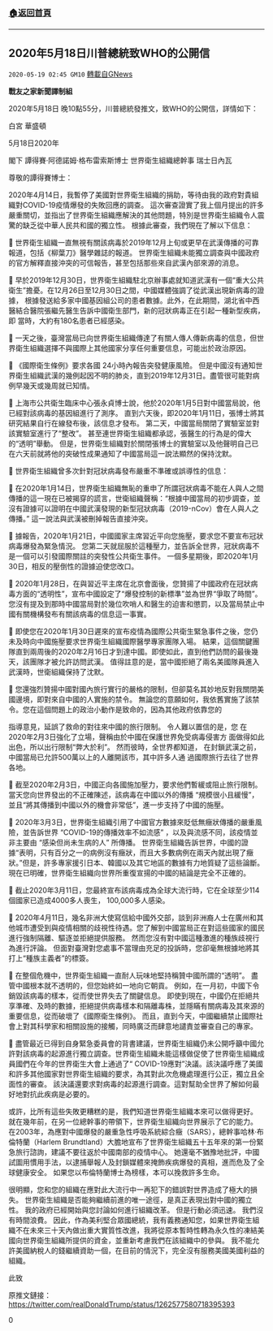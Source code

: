 ###  [:house:返回首頁](https://github.com/ourhimalayas/txt)
---

## 2020年5月18日川普總統致WHO的公開信
`2020-05-19 02:45 GM10` [轉載自GNews](https://gnews.org/zh-hant/206965/)

**戰友之家新聞譯制組**

2020年5月18日 晚10點55分，川普總統發推文，致WHO的公開信，詳情如下：

白宮
華盛頓

5月18日2020年

閣下
譚得賽·阿德諾姆·格布雷索斯博士
世界衛生組織總幹事
瑞士日內瓦

尊敬的譚得賽博士：

2020年4月14日，我暫停了美國對世界衛生組織的捐助，等待由我的政府對貴組織對COVID-19疫情爆發的失敗回應的調查。 這次審查證實了我上個月提出的許多嚴重關切，並指出了世界衛生組織應解決的其他問題，特別是世界衛生組織令人震驚的缺乏從中華人民共和國的獨立性。 根據此審查，我們現在了解以下信息：

 世界衛生組織一直無視有關該病毒於2019年12月上旬或更早在武漢傳播的可靠報道，包括《柳葉刀》醫學雜誌的報道。 世界衛生組織未能獨立調查與中國政府的官方解釋直接沖突的可信報告，甚至包括那些來自武漢內部來源的消息。

 早於2019年12月30日，世界衛生組織駐北京辦事處就知道武漢有一個“重大公共衛生”擔憂。在12月26日至12月30日之間，中國媒體強調了從武漢出現新病毒的證據， 根據發送給多家中國基因組公司的患者數據。此外，在此期間，湖北省中西醫結合醫院張繼先醫生告訴中國衛生部門，新的冠狀病毒正在引起一種新型疾病，即 當時，大約有180名患者已經感染。

 一天之後，臺灣當局已向世界衛生組織傳達了有關人傳人傳新病毒的信息，但世界衛生組織選擇不與國際上其他國家分享任何重要信息，可能出於政治原因。

 《國際衛生條例》要求各國 24小時內報告突發健康風險。 但是中國沒有通知世界衛生組織武漢的幾例起因不明的肺炎，直到2019年12月31日。盡管很可能對病例早幾天或幾周就已知情。

 上海市公共衛生臨床中心張永貞博士說，他於2020年1月5日對中國當局說，他已經對該病毒的基因組進行了測序。 直到六天後，即2020年1月11日，張博士將其研究結果自行在線發布後，該信息才發布。 第二天，中國當局關閉了實驗室並對該實驗室進行了“整改”。 甚至連世界衛生組織都承認，張醫生的行為是的偉大的“透明”舉動。 但是，世界衛生組織對於關閉張博士的實驗室以及他聲明自己已在六天前就將他的突破性成果通知了中國當局這一說法顯然的保持沈默。

 世界衛生組織曾多次針對冠狀病毒發布嚴重不準確或誤導性的信息：

 在2020年1月14日，世界衛生組織無恥的重申了所謂冠狀病毒不能在人與人之間傳播的這一現在已被揭穿的謊言，世衛組織聲稱：“根據中國當局的初步調查，並沒有證據可以證明在中國武漢發現的新型冠狀病毒（2019-nCov）會在人與人之傳播。” 這一說法與武漢被刪掉報告直接沖突。

 據報告，2020年1月21日，中國國家主席習近平向您施壓，要求您不要宣布冠狀病毒爆發為緊急情況。 您第二天就屈服於這種壓力，並告訴全世界，冠狀病毒不是一個可以引發國際關註的突發性公共衛生事件。 一個多星期後，即2020年1月30日，相反的壓倒性的證據迫使您改口。

 2020年1月28日，在與習近平主席在北京會面後，您贊揚了中國政府在冠狀病毒方面的“透明性”，宣布中國設定了“爆發控制的新標準”並為世界“爭取了時間”。您沒有提及到那時中國當局對於幾位吹哨人和醫生的迫害和懲罰，以及當局禁止中國有關機構發布有關該病毒的信息這一事實。

 即使您在2020年1月30日遲來的宣布疫情為國際公共衛生緊急事件之後，您仍未及時向中國施壓要求世界衛生組織國際醫學專家團隊入場。 結果，這個關鍵團隊直到兩周後的2020年2月16日才到達中國。即使如此，直到他們訪問的最後幾天，該團隊才被允許訪問武漢。 值得註意的是，當中國拒絕了兩名美國隊員進入武漢時，世衛組織保持了沈默。

 您還強烈贊揚中國對國內旅行實行的嚴格的限制，但卻莫名其妙地反對我關閉美國邊境，即對來自中國的人實施的禁令。 無論您的意願如何，我依舊實施了該禁令。您在這個問題上的政治小動作是致命的，因為其他政府依靠您的

指導意見，延誤了救命的對往來中國的旅行限制。 令人難以置信的是，您 在2020年2月3日強化了立場，聲稱由於中國在保護世界免受病毒侵害方 面做得如此出色，所以出行限制“弊大於利”。 然而彼時，全世界都知道， 在封鎖武漢之前，中國當局已允許500萬以上的人離開該市，其中許多人通 過國際旅行去往了世界各地。

 截至2020年2月3日，中國正向各國施加壓力，要求他們暫緩或阻止旅行限制。 當天您向世界發出的不正確陳述，該病毒在中國以外的傳播 “規模很小且緩慢”，並且“將其傳播到中國以外的機會非常低”，進一步支持了中國的施壓。

 2020年3月3日，世界衛生組織引用了中國官方數據來貶低無癥狀傳播的嚴重風險，並告訴世界 “COVID-19的傳播效率不如流感” ，以及與流感不同，該疫情並非主要由 “感染但尚未生病的人” 所傳播。 世界衛生組織告訴世界，中國的證據“表明，只有百分之一的病例沒有癥狀，而且大多數病例在兩天內就出現了癥狀。”但是，許多專家援引日本、韓國以及其它地區的數據有力地質疑了這些論斷。現在已明確，世界衛生組織向世界所重復宣揚的中國的結論是完全不正確的。

 截止2020年3月11日，您最終宣布該病毒成為全球大流行時，它在全球至少114個國家已造成4000多人喪生， 100,000多人感染。

 2020年4月11日，幾名非洲大使寫信給中國外交部，談到非洲裔人士在廣州和其他城市遭受到與疫情相關的歧視性待遇。您了解到中國當局正在對這些國家的國民進行強制隔離、驅逐並拒絕提供服務。 然而您沒有對中國這種激進的種族歧視行為進行評論。 但面對臺灣對您處事不當理由充足的投訴時，您卻毫無根據地將其打上“種族主義者”的標簽。

 在整個危機中，世界衛生組織一直耐人玩味地堅持稱贊中國所謂的“透明”。 盡管中國根本就不透明的，但您始終如一地向它朝貢。 例如，在一月初，中國下令銷毀該病毒的樣本，從而使世界失去了關鍵信息。 即使到現在，中國仍在拒絕共享準確、及時的數據，拒絕提供病毒樣本和隔離毒株，並隱瞞有關病毒及其來源的重要信息，從而破壞了《國際衛生條例》。 而且，直到今天，中國繼續禁止國際社會上對其科學家和相關設施的接觸，同時廣泛而肆意地譴責並審查自己的專家。

 盡管最近已得到自身緊急委員會的背書建議，世界衛生組織仍未公開呼籲中國允許對該病毒的起源進行獨立調查。世界衛生組織未能這樣做促使了世界衛生組織成員國們在今年的世界衛生大會上通過了“ COVID-19應對”決議。該決議呼應了美國和許多其他國家對世界衛生組織的要求，為其對此次危機處理進行公正，獨立且全面性的審查。 該決議還要求對病毒的起源進行調查。這對幫助全世界了解如何最好地對抗此疾病是必要的。

或許，比所有這些失敗更糟糕的是，我們知道世界衛生組織本來可以做得更好。 就在幾年前，在另一位總幹事的帶領下，世界衛生組織向世界展示了它的能力。 在2003年，為應對中國爆發的嚴重急性呼吸系統綜合癥（SARS），總幹事哈林·布倫特蘭（Harlem Brundtland）大膽地宣布了世界衛生組織五十五年來的第一份緊急旅行諮詢，建議不要往返於中國南部的疫情中心。 她還毫不猶豫地批評，中國試圖用慣用手法，以逮捕舉報人及封鎖媒體來掩飾疾病爆發的真相，進而危及了全球健康安全。 如果您以布倫特蘭博士為榜樣，本可以挽救許多生命。

很明顯，您和您的組織在應對此大流行中一再犯下的錯誤對世界造成了極大的損失。 世界衛生組織是否能夠繼續前進的唯一途徑，是真正表現出對中國的獨立性。 我的政府已經開始與您討論如何進行組織改革。 但是行動必須迅速。 我們沒有時間浪費。 因此，作為美利堅合眾國總統，我有義務通知您，如果世界衛生組織不在未來三十天內做出重大實質性改進，我將從原本暫時性轉為永久性的凍結美國向世界衛生組織所提供的資金，並重新考慮我們在該組織中的參與。 我不能允許美國納稅人的錢繼續資助一個，在目前的情況下，完全沒有服務美國美國利益的組織。

此致

原推文鏈接：https://twitter.com/realDonaldTrump/status/1262577580718395393



0
